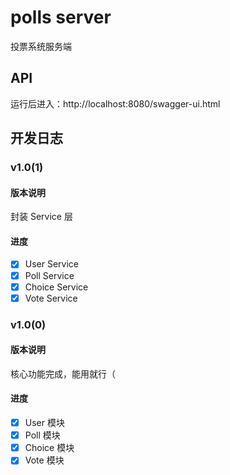 # polls server

投票系统服务端

## API

运行后进入：http://localhost:8080/swagger-ui.html

## 开发日志

### v1.0(1)

#### 版本说明

封装 Service 层

#### 进度

- [x] User Service
- [x] Poll Service
- [x] Choice Service
- [x] Vote Service

### v1.0(0)

#### 版本说明

核心功能完成，能用就行（

#### 进度

- [x] User 模块
- [x] Poll 模块
- [x] Choice 模块
- [x] Vote 模块
